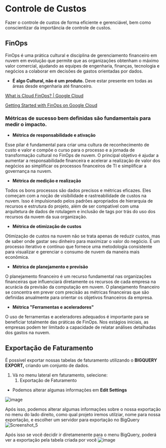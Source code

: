 # Controle de Custos

Fazer o controle de custos de forma eficiente e gerenciável, bem como conscientizar da importância de controle de custos.
## FinOps 

FinOps  é uma prática cultural e disciplina de gerenciamento financeiro em nuvem em evolução que permite que as organizações obtenham o máximo valor comercial, ajudando as equipes de engenharia, finanças, tecnologia e negócios a colaborar em decisões de gastos orientadas por dados. 

- **É algo Cultural, não é um produto.** Deve estar presente em todas as áreas desde engenharia até financeiro.

[](https://services.google.com/fh/files/misc/cloud_finops_getting_started.pdf)

[What is Cloud FinOps? | Google Cloud](https://cloud.google.com/learn/what-is-finops#section-7)

[Getting Started with FinOps on Google Cloud](https://cloud.google.com/resources/cloud-finops-getting-started-whitepaper)

### **Métricas de sucesso bem definidas são fundamentais para medir o impacto.**

- **Métrica de responsabilidade e ativação**

Esse pilar é fundamental para criar uma cultura de reconhecimento de custo e valor e compõe o curso para o processo e a jornada de transformação cultural no FinOps de nuvem. O principal objetivo é ajudar a aumentar a responsabilidade financeira e acelerar a realização de valor dos negócios ao simplificar os processos financeiros de TI e simplificar a governança na nuvem.

- **Métrica de medição e realização**

Todos os bons processos são dados precisos e métricas eficazes. Eles começam com a noção de visibilidade e rastreabilidade de custos na nuvem. Isso é impulsionado pelos padrões apropriados de hierarquia de recursos e estrutura do projeto, além de ser compatível com uma arquitetura de dados de rotulagem e inclusão de tags por trás do uso dos recursos da nuvem da sua organização.

- **Métrica de otimização de custos**

Otimização de custos na nuvem não se trata apenas de reduzir custos, mas de saber onde gastar seu dinheiro para maximizar o valor do negócio. É um processo iterativo e contínuo que fornece uma metodologia consistente para visualizar e gerenciar o consumo de nuvem da maneira mais econômica.

- **Métrica de planejamento e previsão**

O planejamento financeiro é um recurso fundamental nas organizações financeiras que influenciará diretamente os recursos de cada empresa na acurácia da previsão da computação em nuvem. O planejamento financeiro se concentra em prever com precisão as métricas financeiras que são definidas anualmente para orientar os objetivos financeiros da empresa.

- **Métrica "Ferramentas e aceleradores"**

O uso de ferramentas e aceleradores adequados é importante para se beneficiar totalmente das práticas de FinOps. Nos estágios iniciais, as empresas podem ter limitado a capacidade de relatar análises detalhadas dos gastos na nuvem.


## Exportação de Faturamento

É possível exportar nossas tabelas de faturamento utilizando o ************BIGQUERY EXPORT,************ criando um conjunto de dados.



1. Vá no menu lateral em faturamento, selecione:
    1. Exportação de Faturamento

- Podemos alterar algumas informações em **Edit Settings**

![image](https://user-images.githubusercontent.com/32373902/210695669-89b00d16-2e11-4117-aff4-f05b4e2f29c5.png)

Após isso, podemos alterar algumas informações sobre o nossa exportação no menu do lado direito, como qual projeto iremos utilziar, nome para nossa exportação, e escolher um 
servidor para exportação no BigQuery
![Screenshot_5](https://user-images.githubusercontent.com/32373902/210639401-9cb92645-fb48-494e-ac7d-7041737a5eed.png)

Após isso se você decidir ir diretamenente para o menu BigQuery, poderá ver a exportação pela tabela criada por você 
![image](https://user-images.githubusercontent.com/32373902/210696455-9a385b92-0c9b-486d-85a7-7cb30fe77ae4.png)
